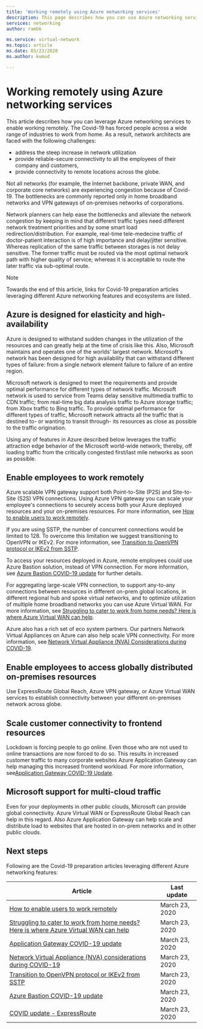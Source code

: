 ```yaml
---
title: 'Working remotely using Azure networking services'
description: This page describes how you can use Azure networking services that are available to enable working remotely and how to mitigate traffic issues resulting from increased number of people working from home due to the COVID-19 crisis.
services: networking
author: rambk

ms.service: virtual-network
ms.topic: article
ms.date: 03/23/2020
ms.author: kumud

---
```


# Working remotely using Azure networking services

This article describes how you can leverage Azure networking services to enable working remotely. The Covid-19 has forced people across a wide range of industries to work from home. As a result, network architects are faced with the following challenges:

- address the steep increase in network utilization
- provide reliable-secure connectivity to all the employees of their company and customers,
- provide connectivity to remote locations across the globe. 

Not all networks (for example, the Internet backbone, private WAN, and corporate core networks) are experiencing congestion because of Covid-19. The bottlenecks are commonly reported only in home broadband networks and VPN gateways of on-premises networks of corporations.

Network planners can help ease the bottlenecks and alleviate the network congestion by keeping in mind that different traffic types need different network treatment priorities and by some smart load redirection/distribution. For example, real-time tele-medecine traffic of doctor-patient interaction is of high importance and delay/jitter sensitive. Whereas replication of the same traffic between storages is not delay sensitive. The former traffic must be routed via the most optimal network path with higher quality of service; whereas it is acceptable to route the later traffic via sub-optimal route.

>[!NOTE] 
>Towards the end of this article, links for Covid-19 preparation articles leveraging different Azure networking features and ecosystems are listed.
>

## Azure is designed for elasticity and high-availability

Azure is designed to withstand sudden changes in the utilization of the resources and can greatly help at the time of crisis like this. Also, Microsoft maintains and operates one of the worlds' largest network. Microsoft's network has been designed for high availability that can withstand different types of failure: from a single network element failure to failure of an entire region.

Microsoft network is designed to meet the requirements and provide optimal performance for different types of network traffic. Microsoft network is used to service from Teams delay sensitive multimedia traffic to CDN traffic; from real-time big data analysis traffic to Azure storage traffic; from Xbox traffic to Bing traffic. To provide optimal performance for different types of traffic, Microsoft network attracts all the traffic that is destined to- or wanting to transit through- its resources as close as possible to the traffic origination.

Using any of features in Azure described below leverages the traffic attraction edge behavior of the Microsoft world-wide network; thereby, off loading traffic from the critically congested first/last mile networks as soon as possible.

## Enable employees to work remotely

Azure scalable VPN gateway support both Point-to-Site (P2S) and Site-to-Site (S2S) VPN connections. Using Azure VPN gateway you can scale your employee's connections to securely access both your Azure deployed resources and your on-premises resources. For more information, see [How to enable users to work remotely](https://go.microsoft.com/fwlink/?linkid=2123770). 

If you are using SSTP, the number of concurrent connections would be limited to 128. To overcome this limitation we suggest transitioning to OpenVPN or IKEv2. For more information, see [Transition to OpenVPN protocol or IKEv2 from SSTP](https://go.microsoft.com/fwlink/?linkid=2124112).

To access your resources deployed in Azure, remote employees could use Azure Bastion solution, instead of VPN connection. For more information, see [Azure Bastion COVID-19 update](https://go.microsoft.com/fwlink/?linkid=2123939) for further details.

For aggregating large-scale VPN connection, to support any-to-any connections between resources in different on-prem global locations, in different regional hub and spoke virtual networks, and to optimize utilization of multiple home broadband networks you can use Azure Virtual WAN. For more information, see [Struggling to cater to work from home needs? Here is where Azure Virtual WAN can help](https://go.microsoft.com/fwlink/?linkid=2123769).

Azure also has a rich set of eco system partners. Our partners Network Virtual Appliances on Azure can also help scale VPN connectivity. For more information, see [Network Virtual Appliance (NVA) Considerations during COVID-19](https://go.microsoft.com/fwlink/?linkid=2123771).

## Enable employees to access globally distributed on-premises resources

Use ExpressRoute Global Reach, Azure VPN gateway, or Azure Virtual WAN services to establish connectivity between your different on-premises network across globe.

## Scale customer connectivity to frontend resources

Lockdown is forcing people to go online. Even those who are not used to online transactions are now forced to do so. This results in increased customer traffic to many corporate websites Azure Application Gateway can help managing this increased frontend workload. For more information, see[Application Gateway COVID-19 Update](https://go.microsoft.com/fwlink/?linkid=2123940).

## Microsoft support for multi-cloud traffic

Even for your deployments in other public clouds, Microsoft can provide global connectivity. Azure Virtual WAN or ExpressRoute Global Reach can help in this regard. Also Azure Application Gateway can help scale and distribute load to websites that are hosted in on-prem networks and in other public clouds.


## Next steps

Following are the Covid-19 preparation articles leveraging different Azure networking features:

| **Article** | **Last update** |
| --- | --- |
| [How to enable users to work remotely](https://go.microsoft.com/fwlink/?linkid=2123770) | March 23, 2020 |
| [Struggling to cater to work from home needs? Here is where Azure Virtual WAN can help](https://go.microsoft.com/fwlink/?linkid=2123769) | March 23, 2020 |
| [Application Gateway COVID-19 update](https://go.microsoft.com/fwlink/?linkid=2123940) | March 23, 2020 |
| [Network Virtual Appliance (NVA) considerations during COVID-19](https://go.microsoft.com/fwlink/?linkid=2123771)| March 23, 2020 |
| [Transition to OpenVPN protocol or IKEv2 from SSTP](https://go.microsoft.com/fwlink/?linkid=2124112) | March 23, 2020 |
| [Azure Bastion COVID-19 update](https://go.microsoft.com/fwlink/?linkid=2123939) | March 23, 2020 |
| [COVID update - ExpressRoute](https://go.microsoft.com/fwlink/?linkid=2123768) | March 23, 2020 |
